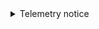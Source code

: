 <details>
<summary>Telemetry notice</summary>

<p>By default, Snowplow collects telemetry data for {props.name}{props.since && ` (since version ${props.since})`}. Telemetry allows us to understand how our applications are used and helps us build a better product for our users (including you!).</p>

This data is anonymous and minimal, and since our code is open source, you can inspect [what’s collected](https://raw.githubusercontent.com/snowplow/iglu-central/master/schemas/com.snowplowanalytics.oss/oss_context/jsonschema/1-0-1).

<p>{props.idSetting && (<>If you wish to help us further, you can optionally provide your email (or just a UUID) in the <code>{props.idSetting}</code> {props.settingWord || "configuration setting"}.</>)}</p>

<p>{(props.disableSetting || props.enableSetting) && (<>If you wish to disable telemetry, you can do so by setting <code>{props.disableSetting || props.enableSetting}</code> to <code>{props.enableSetting ? "false" : "true"}</code>.</>)}</p>

<div>{props.children}</div>

See our [telemetry principles](/docs/get-started/self-hosted/telemetry/index.md) for more information.

</details>
